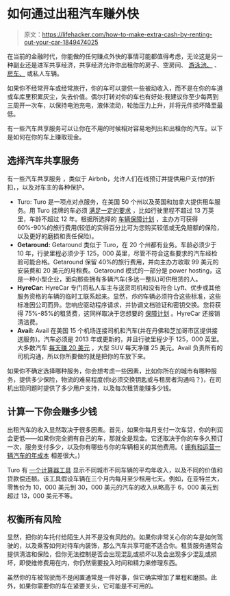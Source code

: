 # 如何通过出租汽车赚外快

> 原文：<https://lifehacker.com/how-to-make-extra-cash-by-renting-out-your-car-1849474025>

在当前的金融时代，你能做的任何赚点外快的事情可能都值得考虑，无论这是另一种副业还是进军共享经济，共享经济允许你出租你的房子、空房间、 [游泳池、](https://lifehacker.com/heres-how-much-money-you-can-make-by-renting-out-your-p-1849353370) 、 [房车、](https://lifehacker.com/how-to-rent-an-rv-for-1-a-day-1849134033) 或私人车辆。



如果你不经常开车或经常旅行，你的车可以提供一些被动收入，而不是在你的车道或车库里积累灰尘，失去价值。偶尔打转对你的车也有好处:我建议你至少每两到三周开一次车，以保持电池充电，液体流动，轮胎压力上升，并将元件损坏降至最低。

有一些汽车共享服务可以让你在不用的时候相对容易地列出和出租你的汽车。以下是如何在你的车上赚取现金。

## 选择汽车共享服务

有一些汽车共享服务 ，类似于 Airbnb，允许人们在线预订并提供用户支付的折扣，，以及对车主的各种保护。

*   Turo: Turo 是一项点对点服务，在美国 50 个州以及英国和加拿大提供租车服务。用 Turo 挂牌的车必须 [满足一定的要求](https://help.turo.com/en_us/vehicles-we-accept-rylmrNl45) ，比如行驶里程不超过 13 万英里，车龄不超过 12 年。根据所选择的 [车辆保障计划](https://help.turo.com/en_us/summary-and-cost-of-protection-plans-or-us-hosts-ryy_U4gE9) ，主办方可获得 60%-90%的旅行费用(较低的实得百分比可为您购买较低或无免赔额的保险，以及更好的磨损和责任保险)。
*   **Getaround:** Getaround 类似于 Turo，在 20 个州都有业务。车龄必须少于 10 年，行驶里程必须少于 125，000 英里，尽管不符合这些要求的汽车经检验可能合格。Getaround 保留 40%的旅行费用，并向主办方收取 99 美元的安装费和 20 美元的月租费。Getaround 模式的一部分是 power hosting，这是一种小型企业，面向那些拥有多辆汽车(多达一整队)可供租赁的人。
*   **HyreCar:** HyreCar 专门将私人车主与送货司机和没有符合 Lyft、优步或其他服务资格的车辆的临时工联系起来。显然，*你的*车辆必须符合这些标准，这些标准因公司而异。您响应驱动程序请求，并协调文档验证和密钥交换。您将获得 75%-85%的租赁费，这同样取决于您想要的 [保障计划](https://hyrecar.force.com/hc/s/article/ProtectionPlansForOwners) 。HyreCar 还报销清洁费。
*   **Avail:** Avail 在美国 15 个机场连接司机和汽车(并在丹佛和芝加哥市区提供接送服务)。汽车必须是 2013 年或更新的，并且行驶里程少于 125，000 英里。大多数汽车 [每天赚 20 美元](https://availcarsharing.com/peer-to-peer-car-sharing-faq) ，大型 SUV 每天净赚 25 美元。Avail 负责所有的司机沟通，所以你所要做的就是把你的车放下来。

如果你不确定选择哪种服务，你会想考虑一些因素，比如你所在的城市有哪种服务，提供多少保险，物流的难易程度(你必须交换钥匙或与租房者沟通吗？)，在司机出现问题时提供了多少用户支持，以及每次租赁能赚多少钱。

## 计算一下你会赚多少钱

出租汽车的收入显然取决于很多因素。首先，如果你每月支付一次车贷，你的利润会更低——如果你完全拥有自己的车，那就全是现金。它还取决于你的车多久预订一次，服务支付多少，以及你有哪些与你的车辆相关的其他费用。( [拥有和运营一辆汽车的年成本](https://www.bankrate.com/loans/auto-loans/average-car-maintenance-costs/) 相差很大。)

Turo 有 [一个计算器工具](https://turo.com/us/en/carculator) 显示不同城市不同车辆的平均年收入，以及不同的价值和贷款偿还额。该工具假设车辆在三个月内每月至少租用七天。例如，在亚特兰大，零售价为 10，000 美元到 30，000 美元的汽车的收入从略高于 6，000 美元到超过 13，000 美元不等。

## 权衡所有风险

显然，把你的车托付给陌生人并不是没有风险的。如果你非常关心你的车是如何驾驶的，以及乘客如何对待车内装饰，那么汽车共享可能不适合你。租赁服务通常会提供清洁和保险，但你无法控制是否会出现混乱或损坏以及会出现多少混乱或损坏，即使维修费用在内，你仍然需要投入时间和精力来修理东西。

虽然你的车被驾驶而不是闲置通常是一件好事，但它确实增加了里程和磨损。此外，如果你需要你的车在紧要关头，它可能是不可用的。